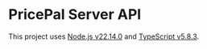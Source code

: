 # PricePal Server API

This project uses [Node.js v22.14.0](https://nodejs.org/en/blog/release/v22.14.0) and [TypeScript v5.8.3](https://www.typescriptlang.org/docs/handbook/release-notes/typescript-5-8.html).

